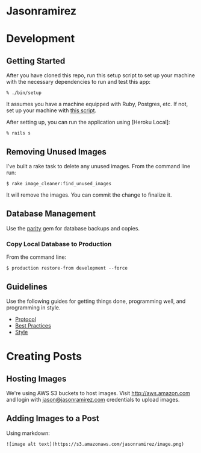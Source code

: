 # Jasonramirez

# Development

## Getting Started

After you have cloned this repo, run this setup script to set up your machine
with the necessary dependencies to run and test this app:

    % ./bin/setup

It assumes you have a machine equipped with Ruby, Postgres, etc. If not, set up
your machine with [this script].

[this script]: https://github.com/thoughtbot/laptop

After setting up, you can run the application using [Heroku Local]:

    % rails s

## Removing Unused Images

I've built a rake task to delete any unused images. From the command line run:

```
$ rake image_cleaner:find_unused_images
```

It will remove the images. You can commit the change to finalize it.


## Database Management

Use the [parity](https://github.com/thoughtbot/parity) gem for database backups
and copies.

### Copy Local Database to Production

From the command line:

```
$ production restore-from development --force
```

## Guidelines

Use the following guides for getting things done, programming well, and
programming in style.

-   [Protocol](http://github.com/thoughtbot/guides/blob/master/protocol)
-   [Best Practices](http://github.com/thoughtbot/guides/blob/master/best-practices)
-   [Style](http://github.com/thoughtbot/guides/blob/master/style)

# Creating Posts

## Hosting Images

We're using AWS S3 buckets to host images. Visit http://aws.amazon.com and login
with jason@jasonramirez.com credentials to upload images.

## Adding Images to a Post

Using markdown:

```
![image alt text](https://s3.amazonaws.com/jasonramirez/image.png)
```
